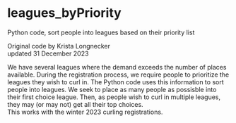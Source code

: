 # leagues_byPriority
Python code, sort people into leagues based on their priority list

Original code by Krista Longnecker \
updated 31 December 2023

We have several leagues where the demand exceeds the number of places available. During the registration process, we require people to prioritize the leagues they wish to curl in. The Python code uses this information to sort people into leagues. We seek to place as many people as possisble into their first choice league. Then, as people wish to curl in multiple leagues, they may (or may not) get all their top choices.\
This works with the winter 2023 curling registrations.
